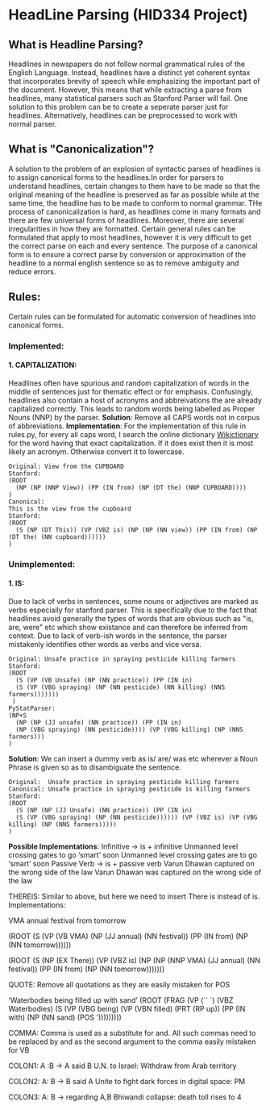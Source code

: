 # HeadLine Parsing (HID334 Project)

## What is Headline Parsing?
Headlines in newspapers do not follow normal grammatical rules of the English Language. Instead, headlines have a distinct yet coherent syntax that incorporates brevity of speech while emphasizing the important part of the document. However, this means that while extracting a parse from headlines, many statistical parsers such as Stanford Parser will fail. One solution to this problem can be to create a seperate parser just for headlines. Alternatively, headlines can be preprocessed to work with normal parser. 

## What is "Canonicalization"?
A solution to the problem of an explosion of syntactic parses of headlines is to  assign canonical forms to the headlines.In order for parsers to understand headlines, certain changes to them have to be made so that the original meaning of the headline is preserved as far as possible while at the same time, the headline has to be made to conform to normal grammar. THe process of canonicalization is hard, as headlines come in many formats and there are few universal forms of headlines. Moreover, there are several irregularities in how they are formatted. Certain general rules can be formulated that apply to most headlines, however it is very difficult to get the correct parse on each and every sentence. The purpose of a canonical form is to ensure a correct parse by conversion or approximation of the headline to a normal english sentence so as to remove ambiguity and reduce errors. 

## Rules:
Certain rules can be formulated for automatic conversion of headlines into canonical forms.

### Implemented:
#### 1. CAPITALIZATION: 
Headlines often have spurious and random capitalization of words in the middle of sentences just for thematic effect or for emphasis. Confusingly, headlines also contain a host of acronyms and abbreivations the are already capitalized correctly. This leads to random words being labelled as Proper Nouns (NNP) by the parser.
**Solution**:
Remove all CAPS words not in corpus of abbreviations. 
**Implementation**:
For the implementation of this rule in rules.py, for every all caps word, I search the online dictionary [Wikictionary](https://www.wiktionary.org/) for the word having that exact capitalization. If it does exist then it is most likely an acronym. Otherwise convert it to lowercase.
```
Original: View from the CUPBOARD
Stanford:
(ROOT 
  (NP (NP (NNP View)) (PP (IN from) (NP (DT the) (NNP CUPBOARD))))
)
Canonical:
This is the view from the cupboard
Stanford:
(ROOT 
  (S (NP (DT This)) (VP (VBZ is) (NP (NP (NN view)) (PP (IN from) (NP (DT the) (NN cupboard))))))
)
```

### Unimplemented:


#### 1. IS:
Due to lack of verbs in sentences, some nouns or adjectives are marked as verbs especially for stanford parser. This is specifically due to the fact that headlines avoid generally the types of words that are obvious such as "is, are, were" etc which show existance and can therefore be inferred from context. Due to lack of verb-ish words in the sentence, the parser mistakenly identifies other words as verbs and vice versa.
```
Original: Unsafe practice in spraying pesticide killing farmers
Stanford:
(ROOT
  (S (VP (VB Unsafe) (NP (NN practice)) (PP (IN in) 
  (S (VP (VBG spraying) (NP (NN pesticide) (NN killing) (NNS farmers)))))))
 )
PyStatParser:
(NP+S 
  (NP (NP (JJ unsafe) (NN practice)) (PP (IN in) 
  (NP (VBG spraying) (NN pesticide)))) (VP (VBG killing) (NP (NNS farmers)))
)
```
**Solution**:
We can insert a dummy verb as is/ are/ was etc wherever a Noun Phrase is given so as to disambiguate the sentence. 
```
Original:  Unsafe practice in spraying pesticide killing farmers
Canonical: Unsafe practice in spraying pesticide is killing farmers
Stanford:
(ROOT 
  (S (NP (NP (JJ Unsafe) (NN practice)) (PP (IN in) 
  (S (VP (VBG spraying) (NP (NN pesticide)))))) (VP (VBZ is) (VP (VBG killing) (NP (NNS farmers)))))
)
```

**Possible Implementations**:
Infinitive -> is + infinitive
Unmanned level crossing gates to go ‘smart’ soon
Unmanned level crossing gates are to go ‘smart’ soon
Passive Verb -> is + passive verb
Varun Dhawan captured on the wrong side of the law
Varun Dhawan was captured on the wrong side of the law












THEREIS: Similar to above, but here we need to insert There is instead of is.
Implementations:

VMA annual festival from tomorrow

(ROOT (S (VP (VB VMA) (NP (JJ annual) (NN festival)) (PP (IN from) (NP (NN tomorrow))))))

(ROOT (S (NP (EX There)) (VP (VBZ is) (NP (NP (NNP VMA) (JJ annual) (NN festival)) (PP (IN from) (NP (NN tomorrow)))))))




QUOTE: Remove all quotations as they are easily mistaken for POS

‘Waterbodies being filled up with sand’
(ROOT (FRAG (VP (`` `) (VBZ Waterbodies) (S (VP (VBG being) (VP (VBN filled) (PRT (RP up)) (PP (IN with)
(NP (NN sand) (POS ')))))))))




COMMA: Comma is used as a substitute for and. All such commas need to be replaced by and as the second argument to the comma easily mistaken for VB


COLON1: 
A :B  -> A said B
U.N. to Israel: Withdraw from Arab territory


COLON2: 
A: B   -> B said A
Unite to fight dark forces in digital space: PM


COLON3:
A: B   -> regarding A,B
Bhiwandi collapse: death toll rises to 4




